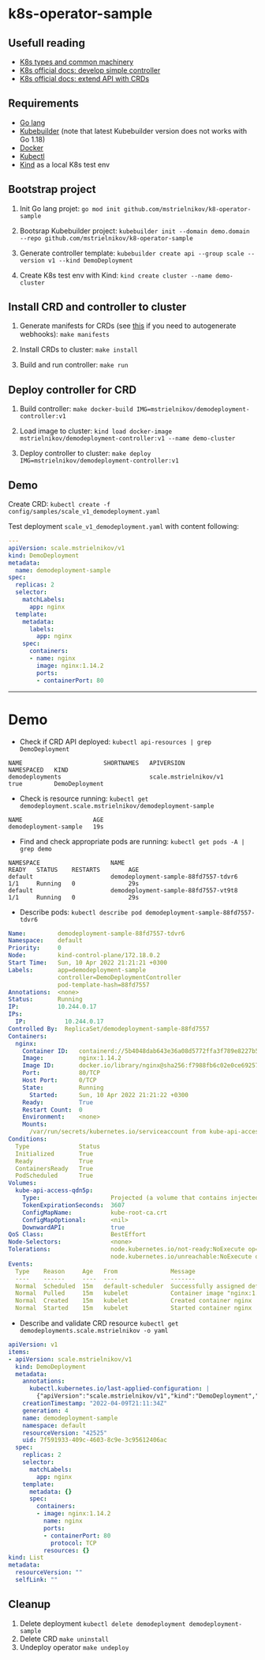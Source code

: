 # k8s-operator-sample

## Usefull reading
* [K8s types and common machinery](https://iximiuz.com/en/posts/kubernetes-api-go-types-and-common-machinery/)
* [K8s official docs: develop simple controller](https://kubernetes.io/blog/2021/06/21/writing-a-controller-for-pod-labels/)
* [K8s official docs: extend API with CRDs](https://kubernetes.io/docs/tasks/extend-kubernetes/custom-resources/custom-resource-definitions/)

## Requirements

* [Go lang](https://go.dev/doc/install)
* [Kubebuilder](https://book.kubebuilder.io/quick-start.html) (note that latest Kubebuilder version does not works with Go 1.18)
* [Docker](https://www.docker.com/get-started/)
* [Kubectl](https://kubernetes.io/docs/tasks/tools/install-kubectl/)
* [Kind](https://kind.sigs.k8s.io/docs/user/quick-start/) as a local K8s test env

## Bootstrap project

1. Init Go lang projet:
 `go mod init github.com/mstrielnikov/k8-operator-sample`

2. Bootsrap Kubebuilder project:
 `kubebuilder init --domain demo.domain --repo github.com/mstrielnikov/k8-operator-sample`

3. Generate controller template:
 `kubebuilder create api --group scale --version v1 --kind DemoDeployment`

4. Create K8s test env with Kind:
  `kind create cluster --name demo-cluster`

## Install CRD and controller to cluster

1. Generate manifests for CRDs (see [this](https://book.kubebuilder.io/cronjob-tutorial/running-webhook.html) if you need to autogenerate webhooks):
 `make manifests`

2. Install CRDs to cluster:
 `make install`

3. Build and run controller:
 `make run`

## Deploy controller for CRD

1. Build controller:
 `make docker-build IMG=mstrielnikov/demodeployment-controller:v1`

2. Load image to cluster:
 `kind load docker-image mstrielnikov/demodeployment-controller:v1 --name demo-cluster`

3. Deploy controller to cluster:
 `make deploy IMG=mstrielnikov/demodeployment-controller:v1`

## Demo

Create CRD: 
  `kubectl create -f config/samples/scale_v1_demodeployment.yaml` 

Test deployment `scale_v1_demodeployment.yaml` with content following:

```yaml
---
apiVersion: scale.mstrielnikov/v1
kind: DemoDeployment
metadata:
  name: demodeployment-sample
spec:
  replicas: 2
  selector:
    matchLabels:
      app: nginx
  template:
    metadata:
      labels:
        app: nginx
    spec:
      containers:
      - name: nginx
        image: nginx:1.14.2
        ports:
        - containerPort: 80
```
___

# Demo

* Check if CRD API deployed: `kubectl api-resources | grep DemoDeployment` 
```
NAME                       SHORTNAMES   APIVERSION                    NAMESPACED   KIND
demodeployments                         scale.mstrielnikov/v1         true         DemoDeployment
```

* Check is resource running: `kubectl get demodeployment.scale.mstrielnikov/demodeployment-sample` 
```
NAME                    AGE
demodeployment-sample   19s
```

* Find and check appropriate pods are running: `kubectl get pods -A | grep demo`
```
NAMESPACE                    NAME                                                      READY   STATUS    RESTARTS        AGE
default                      demodeployment-sample-88fd7557-tdvr6                      1/1     Running   0               29s
default                      demodeployment-sample-88fd7557-vt9t8                      1/1     Running   0               29s
```

* Describe pods: `kubectl describe pod demodeployment-sample-88fd7557-tdvr6`
```yaml
Name:         demodeployment-sample-88fd7557-tdvr6
Namespace:    default
Priority:     0
Node:         kind-control-plane/172.18.0.2
Start Time:   Sun, 10 Apr 2022 21:21:21 +0300
Labels:       app=demodeployment-sample
              controller=DemoDeploymentController
              pod-template-hash=88fd7557
Annotations:  <none>
Status:       Running
IP:           10.244.0.17
IPs:
  IP:           10.244.0.17
Controlled By:  ReplicaSet/demodeployment-sample-88fd7557
Containers:
  nginx:
    Container ID:   containerd://5b4048dab643e36a08d5772ffa3f789e8227b53e239abb8607c8c6064294f438
    Image:          nginx:1.14.2
    Image ID:       docker.io/library/nginx@sha256:f7988fb6c02e0ce69257d9bd9cf37ae20a60f1df7563c3a2a6abe24160306b8d
    Port:           80/TCP
    Host Port:      0/TCP
    State:          Running
      Started:      Sun, 10 Apr 2022 21:21:22 +0300
    Ready:          True
    Restart Count:  0
    Environment:    <none>
    Mounts:
      /var/run/secrets/kubernetes.io/serviceaccount from kube-api-access-qdn5p (ro)
Conditions:
  Type              Status
  Initialized       True 
  Ready             True 
  ContainersReady   True 
  PodScheduled      True 
Volumes:
  kube-api-access-qdn5p:
    Type:                    Projected (a volume that contains injected data from multiple sources)
    TokenExpirationSeconds:  3607
    ConfigMapName:           kube-root-ca.crt
    ConfigMapOptional:       <nil>
    DownwardAPI:             true
QoS Class:                   BestEffort
Node-Selectors:              <none>
Tolerations:                 node.kubernetes.io/not-ready:NoExecute op=Exists for 300s
                             node.kubernetes.io/unreachable:NoExecute op=Exists for 300s
Events:
  Type    Reason     Age   From               Message
  ----    ------     ----  ----               -------
  Normal  Scheduled  15m   default-scheduler  Successfully assigned default/demodeployment-sample-88fd7557-tdvr6 to kind-control-plane
  Normal  Pulled     15m   kubelet            Container image "nginx:1.14.2" already present on machine
  Normal  Created    15m   kubelet            Created container nginx
  Normal  Started    15m   kubelet            Started container nginx
```


* Describe and validate CRD resource `kubectl get demodeployments.scale.mstrielnikov -o yaml`
```yaml
apiVersion: v1
items:
- apiVersion: scale.mstrielnikov/v1
  kind: DemoDeployment
  metadata:
    annotations:
      kubectl.kubernetes.io/last-applied-configuration: |
        {"apiVersion":"scale.mstrielnikov/v1","kind":"DemoDeployment","metadata":{"annotations":{},"name":"demodeployment-sample","namespace":"default"},"spec":{"replicas":2,"selector":{"matchLabels":{"app":"nginx"}},"template":{"metadata":{"labels":{"app":"nginx"}},"spec":{"containers":[{"image":"nginx:1.14.2","name":"nginx","ports":[{"containerPort":80}]}]}}}}
    creationTimestamp: "2022-04-09T21:11:34Z"
    generation: 4
    name: demodeployment-sample
    namespace: default
    resourceVersion: "42525"
    uid: 7f591933-409c-4603-8c9e-3c95612406ac
  spec:
    replicas: 2
    selector:
      matchLabels:
        app: nginx
    template:
      metadata: {}
      spec:
        containers:
        - image: nginx:1.14.2
          name: nginx
          ports:
          - containerPort: 80
            protocol: TCP
          resources: {}
kind: List
metadata:
  resourceVersion: ""
  selfLink: ""

```

## Cleanup

1. Delete deployment `kubectl delete demodeployment demodeployment-sample`
2. Delete CRD `make uninstall`
3. Undeploy operator `make undeploy`
